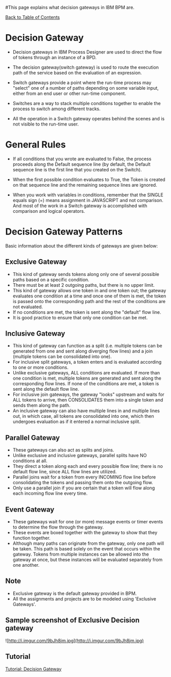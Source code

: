 #This page explains what decision gateways in IBM BPM are.


[Back to Table of Contents](TableOfContents.md)



# Decision Gateway #
  * Decision gateways in IBM Process Designer are used to direct the flow of tokens through an instance of a BPD.

  * The decision gateway(switch gateway) is used to route the execution path of the service based on the evaluation of an expression.

  * Switch gateways provide a point where the run-time process may "select" one of a number of paths depending on some variable input, either from an end user or other run-time component.

  * Switches are a way to stack multiple conditions together to enable the process to switch among different tracks.

  * All the operation in a Switch gateway operates behind the scenes and is not visible to the run-time user.


# General Rules #
  * If all conditions that you wrote are evaluated to False, the process proceeds along the Default sequence line (by default, the Default sequence line is the first line that you created on the Switch).

  * When the first possible condition evaluates to True, the Token is created on that sequence line and the remaining sequence lines are ignored.

  * When you work with variables in conditions, remember that the SINGLE equals sign (=) means assignment in JAVASCRIPT and not comparison. And most of the work in a Switch gateway is accomplished with comparison and logical operators.


# Decision Gateway Patterns #
Basic information about the different kinds of gateways are given below:

## Exclusive Gateway ##
  * This kind of gateway sends tokens along only one of several possible paths based on a specific condition.
  * There must be at least 2 outgoing paths, but there is no upper limit.
  * This kind of gateway allows one token in and one token out; the gateway evaluates one condition at a time and once one of them is met, the token is passed onto the corresponding path and the rest of the conditions are not evaluated.
  * If no conditions are met, the token is sent along the "default" flow line.
  * It is good practice to ensure that only one condition can be met.

## Inclusive Gateway ##
  * This kind of gateway can function as a split (i.e. multiple tokens can be generated from one and sent along diverging flow lines) and a join (multiple tokens can be consolidated into one).
  * For inclusive split gateways, a token enters and is evaluated according to one or more conditions.
  * Unlike exclusive gateways, ALL conditions are evaluated.  If more than one condition is met, multiple tokens are generated and sent along the corresponding flow lines.  If none of the conditions are met, a token is sent along the default flow line.
  * For inclusive join gateways, the gateway "looks" upstream and waits for ALL tokens to arrive, then CONSOLIDATES them into a single token and sends them along the path.
  * An inclusive gateway can also have multiple lines in and multiple lines out, in which case, all tokens are consolidated into one, which then undergoes evaluation as if it entered a normal inclusive split.

## Parallel Gateway ##
  * These gateways can also act as splits and joins.
  * Unlike exclusive and inclusive gateways, parallel splits have NO conditions at all.
  * They direct a token along each and every possible flow line; there is no default flow line, since ALL flow lines are utilized.
  * Parallel joins wait for a token from every INCOMING flow line before consolidating the tokens and passing them onto the outgoing flow.
  * Only use a parallel join if you are certain that a token will flow along each incoming flow line every time.

## Event Gateway ##
  * These gateways wait for one (or more) message events or timer events to determine the flow through the gateway.
  * These events are boxed together with the gateway to show that they function together.
  * Although many paths can originate from the gateway, only one path will be taken. This path is based solely on the event that occurs within the gateway. Tokens from multiple instances can be allowed into the gateway at once, but these instances will be evaluated separately from one another.


## Note ##
  * Exclusive gateway is the default gateway provided in BPM.
  * All the assignments and projects are to be modeled using 'Exclusive Gateways'.

## Sample screenshot of Exclusive Decision gateway ##
![http://i.imgur.com/9bJh8jm.jpg](http://i.imgur.com/9bJh8jm.jpg)


## Tutorial ##
[Tutorial: Decision Gateway](Tutorial_DecisionGateway.md)